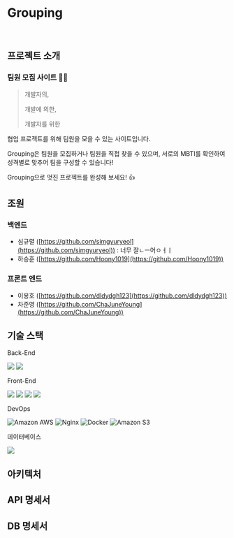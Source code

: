 # Grouping
<br/>

## 프로젝트 소개
### 팀원 모집 사이트 :ok_woman:
> 개발자의,
>
> 개발에 의한,
>
> 개발자를 위한

협업 프로젝트를 위해 팀원을 모을 수 있는 사이트입니다.

Grouping은 팀원을 모집하거나 팀원을 직접 찾을 수 있으며, 서로의 MBTI를 확인하여 성격별로 맞추어 팀을 구성할 수 있습니다!

Grouping으로 멋진 프로젝트를 완성해 보세요! :thumbsup:


## 조원
### 백엔드
- 심규렬 ([https://github.com/simgyuryeol](https://github.com/simgyuryeol)) : 너무 잘ㄴㅡ어ㅇㅓㅣ
- 하승훈 ([https://github.com/Hoony1019](https://github.com/Hoony1019))

### 프론트 엔드
- 이용호 ([https://github.com/dldydgh123](https://github.com/dldydgh123))
- 차준영 ([https://github.com/ChaJuneYoung](https://github.com/ChaJuneYoung))

## 기술 스택

Back-End

<img src="https://img.shields.io/badge/spring-6DB33F?style=flat-square&logo=spring&logoColor=white"> <img src="https://img.shields.io/badge/java-007396?style=flat-square&logo=java&logoColor=white">

Front-End

<img src="https://img.shields.io/badge/react-61DAFB?style=flat-square&logo=react&logoColor=black">  <img src="https://img.shields.io/badge/javascript-F7DF1E?style=flat-square&logo=javascript&logoColor=black"> <img src="https://img.shields.io/badge/html5-E34F26?style=flat-square&logo=html5&logoColor=white"> <img src="https://img.shields.io/badge/css-1572B6?style=flat-square&logo=css3&logoColor=white">


DevOps


<img alt="Amazon AWS" src="https://img.shields.io/badge/Amazon AWS-232F3E?style=flat-square&logo=Amazon AWS&logoColor=white"/> <img alt="Nginx" src="https://img.shields.io/badge/Nginx-009639?style=flat-square&logo=Nginx&logoColor=white"/> <img alt="Docker" src="https://img.shields.io/badge/Docker-2496ED?style=flat-square&logo=Docker&logoColor=white"/> <img alt="Amazon S3" src="https://img.shields.io/badge/Amazon S3-CB333B?style=flat-square&logo=Amazon S3&logoColor=white"/>

데이터베이스

<img src="https://img.shields.io/badge/oracle-F80000?style=flat-square&logo=oracle&logoColor=white">


## 아키텍처

## API 명세서

## DB 명세서
